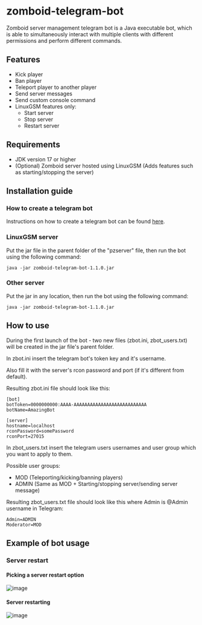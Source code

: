 # zomboid-telegram-bot
Zomboid server management telegram bot is a Java executable bot, which is able to simultaneously interact with multiple clients with different permissions and perform different commands.

## Features
- Kick player
- Ban player
- Teleport player to another player
- Send server messages
- Send custom console command
- LinuxGSM features only:
  - Start server
  - Stop server
  - Restart server

## Requirements
- JDK version 17 or higher
- (Optional) Zomboid server hosted using LinuxGSM (Adds features such as starting/stopping the server)

## Installation guide
### How to create a telegram bot
Instructions on how to create a telegram bot can be found [here](https://core.telegram.org/bots/features#creating-a-new-bot).

### LinuxGSM server
Put the jar file in the parent folder of the "pzserver" file, then run the bot using the following command:
```
java -jar zomboid-telegram-bot-1.1.0.jar
```

### Other server
Put the jar in any location, then run the bot using the following command:
```
java -jar zomboid-telegram-bot-1.1.0.jar
```

## How to use
During the first launch of the bot - two new files (zbot.ini, zbot_users.txt) will be created in the jar file's parent folder.

In zbot.ini insert the telegram bot's token key and it's username.

Also fill it with the server's rcon password and port (if it's different from default).

Resulting zbot.ini file should look like this:
```
[bot]
botToken=0000000000:AAAA-AAAAAAAAAAAAAAAAAAAAAAAAAAA
botName=AmazingBot

[server]
hostname=localhost
rconPassword=somePassword
rconPort=27015
```
In zbot_users.txt insert the telegram users usernames and user group which you want to apply to them.

Possible user groups:
- MOD (Teleporting/kicking/banning players)
- ADMIN (Same as MOD + Starting/stopping server/sending server message)

Resulting zbot_users.txt file should look like this where Admin is @Admin username in Telegram:
```
Admin=ADMIN
Moderator=MOD
```
## Example of bot usage
### Server restart
#### Picking a server restart option
![image](https://github.com/LessLuck/zomboid-telegram-bot/assets/16764015/3045d650-26d4-4a4a-9822-e26cb38bd671)

#### Server restarting
![image](https://github.com/LessLuck/zomboid-telegram-bot/assets/16764015/27b32170-fe18-48aa-9007-2ee4185c1f0e)
